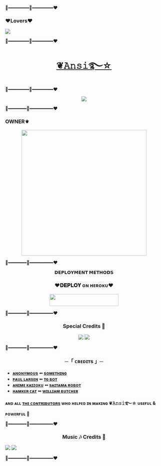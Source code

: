 💛━━━━━━━━💚━━━━━━━━♥️
### ♥️Lovers♥️

<!--
**BadshahAk/ansi_Ro_bot** is a ✨ _special_ ✨ repository because its `README.md` (this file) appears on your GitHub profile.
<p align="center">
    <b>ᴠɪsɪᴛᴏʀs</b><br>
 -->    <img align="middle" src="https://profile-counter.glitch.me/BadshahAk/count.svg" />
</p>


💛━━━━━━━━💚━━━━━━━━♥️


<h1 align="center">
<a href="https://telegram.dog/ansi_Ro_bot">❦𝙰𝚗𝚜𝚒࿐☆​​​​​​​​​​</a>
</h1>

💛━━━━━━━━💚━━━━━━━━♥️



<p align="center">
  <img src="https://te.legra.ph/file/d5f6796456709ff9ec758.jpg">
</p>

💛━━━━━━━💚━━━━━━━━━♥️
### OWNER⚜️
</p>
<p align="center"><a href="https://t.me/Brahman_Anand"><img src="https://te.legra.ph/file/0654b1c388625ca809126.jpg" width="400"></a></p>

💛━━━━━━━💚━━━━━━━━━♥️


<p align="center">
<b>𝗗𝗘𝗣𝗟𝗢𝗬𝗠𝗘𝗡𝗧 𝗠𝗘𝗧𝗛𝗢𝗗𝗦</b>
</p>

<h3 align="center">
    ♥️𝐃𝐄𝐏𝐋𝐎𝐘 ᴏɴ ʜᴇʀᴏᴋᴜ♥️
</h3>

<p align="center"><a href="https://dashboard.heroku.com/new?template=https://github.com/BadshahAk/AnsiRobot"> <img src="https://img.shields.io/badge/💜𝗗𝗘𝗣𝗟𝗢𝗬 ᴏɴ ʜᴇʀᴏᴋᴜ💜-darkred?style=for-the-badge&logo=heroku" width="220" height="38.45"/></a></p>
💛━━━━━━━💚━━━━━━━━━♥️
<h3 align="center">
     Special Credits 💖
</h3>

<p align="center">
<a href="https://t.me/itz_legend_coder"><img src="https://img.shields.io/badge/-Randi💯-Red.svg?style=for-the-badge&logo=Telegram"></a>
<a href="https://t.me/@AnonymousX1025"><img src="https://img.shields.io/badge/-𝝙𝗡𝗢𝗡𝗬𝗠𝗢𝗨𝗦-Green.svg?style=for-the-badge&logo=Telegram"></a>
</p>
💛━━━━━━━💚━━━━━━━━━♥️
<h3 align="center">
    ─「 ᴄʀᴇᴅɪᴛs 」─
</h3>

- <b>[ᴀɴᴏɴʏᴍᴏᴜs](https://github.com/AnonymousX1025)  ➻  [sᴏᴍᴇᴛʜɪɴɢ](https://github.com/AnonymousX1025/FallenRobot) </b>
- <b>[ᴩᴀᴜʟ ʟᴀʀsᴇɴ](https://github.com/PaulSonOfLars)  ➻  [ᴛɢ ʙᴏᴛ](https://github.com/PaulSonOfLars/tgbot) </b>
- <b>[ᴀɴɪᴍᴇ ᴋᴀɪᴢᴏᴋᴜ](https://github.com/AnimeKaizoku)  ➻  [sᴀɪᴛᴀᴍᴀ ʀᴏʙᴏᴛ](https://github.com/AnimeKaizoku/SaitamaRobot) </b>
- <b>[ʜᴀᴍᴋᴇʀ ᴄᴀᴛ](https://github.com/TheHamkerCat)  ➻  [ᴡɪʟʟɪᴀᴍ ʙᴜᴛᴄʜᴇʀ](https://github.com/TheHamkerCat/WilliamButcherBot) </b>
 
<b>ᴀɴᴅ ᴀʟʟ [ᴛʜᴇ ᴄᴏɴᴛʀɪʙᴜᴛᴏʀs](https://github.com/BadshahAk/ansi_Ro_bot/graphs/contributors) ᴡʜᴏ ʜᴇʟᴩᴇᴅ ɪɴ ᴍᴀᴋɪɴɢ   ❦𝙰𝚗𝚜𝚒࿐☆​​​​​​​​​​ ᴜsᴇғᴜʟ & ᴩᴏᴡᴇʀғᴜʟ 🖤 </b>

💛━━━━━━━💚━━━━━━━━━♥️
<h3 align="center">
      Music 🎶 Credits 💖
</h3>
<a href="https://t.me/Honey_Singh_121"><img src="https://img.shields.io/badge/-♦️SAGAR TIWARI♦️-Blue.svg?style=for-the-badge&logo=Telegram"></a>
<a href="https://t.me/TheYukki"><img src="https://img.shields.io/badge/-The Yukki-Blue.svg?style=for-the-badge&logo=Telegram"></a>
</p>
💛━━━━━━━💚━━━━━━━━━♥️
